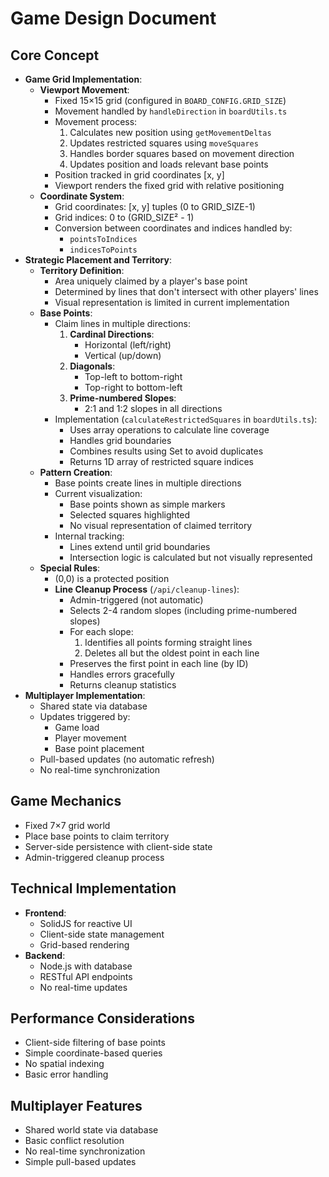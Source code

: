 # Game Design Document

## Core Concept
- **Game Grid Implementation**:
  - **Viewport Movement**:
    - Fixed 15×15 grid (configured in `BOARD_CONFIG.GRID_SIZE`)
    - Movement handled by `handleDirection` in `boardUtils.ts`
    - Movement process:
      1. Calculates new position using `getMovementDeltas`
      2. Updates restricted squares using `moveSquares`
      3. Handles border squares based on movement direction
      4. Updates position and loads relevant base points
    - Position tracked in grid coordinates [x, y]
    - Viewport renders the fixed grid with relative positioning
  - **Coordinate System**:
    - Grid coordinates: [x, y] tuples (0 to GRID_SIZE-1)
    - Grid indices: 0 to (GRID_SIZE² - 1)
    - Conversion between coordinates and indices handled by:
      - `pointsToIndices`
      - `indicesToPoints`
- **Strategic Placement and Territory**:
  - **Territory Definition**:
    - Area uniquely claimed by a player's base point
    - Determined by lines that don't intersect with other players' lines
    - Visual representation is limited in current implementation
  - **Base Points**:
    - Claim lines in multiple directions:
      1. **Cardinal Directions**:
         - Horizontal (left/right)
         - Vertical (up/down)
      2. **Diagonals**:
         - Top-left to bottom-right
         - Top-right to bottom-left
      3. **Prime-numbered Slopes**:
         - 2:1 and 1:2 slopes in all directions
    - Implementation (`calculateRestrictedSquares` in `boardUtils.ts`):
      - Uses array operations to calculate line coverage
      - Handles grid boundaries
      - Combines results using Set to avoid duplicates
      - Returns 1D array of restricted square indices
  - **Pattern Creation**:
    - Base points create lines in multiple directions
    - Current visualization:
      - Base points shown as simple markers
      - Selected squares highlighted
      - No visual representation of claimed territory
    - Internal tracking:
      - Lines extend until grid boundaries
      - Intersection logic is calculated but not visually represented
  - **Special Rules**:
    - (0,0) is a protected position
    - **Line Cleanup Process** (`/api/cleanup-lines`):
      - Admin-triggered (not automatic)
      - Selects 2-4 random slopes (including prime-numbered slopes)
      - For each slope:
        1. Identifies all points forming straight lines
        2. Deletes all but the oldest point in each line
      - Preserves the first point in each line (by ID)
      - Handles errors gracefully
      - Returns cleanup statistics
- **Multiplayer Implementation**:
  - Shared state via database
  - Updates triggered by:
    - Game load
    - Player movement
    - Base point placement
  - Pull-based updates (no automatic refresh)
  - No real-time synchronization

## Game Mechanics
- Fixed 7×7 grid world
- Place base points to claim territory
- Server-side persistence with client-side state
- Admin-triggered cleanup process

## Technical Implementation
- **Frontend**:
  - SolidJS for reactive UI
  - Client-side state management
  - Grid-based rendering
- **Backend**:
  - Node.js with database
  - RESTful API endpoints
  - No real-time updates

## Performance Considerations
- Client-side filtering of base points
- Simple coordinate-based queries
- No spatial indexing
- Basic error handling

## Multiplayer Features
- Shared world state via database
- Basic conflict resolution
- No real-time synchronization
- Simple pull-based updates